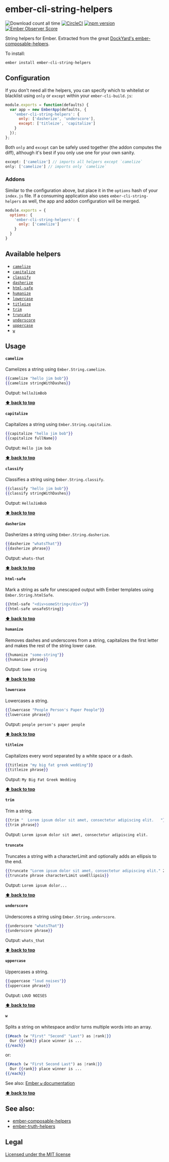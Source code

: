 # ember-cli-string-helpers
![Download count all time](https://img.shields.io/npm/dt/ember-cli-string-helpers.svg) [![CircleCI](https://circleci.com/gh/romulomachado/ember-cli-string-helpers.svg?style=shield)](https://circleci.com/gh/romulomachado/ember-cli-string-helpers) [![npm version](https://badge.fury.io/js/ember-cli-string-helpers.svg)](https://badge.fury.io/js/ember-cli-string-helpers) [![Ember Observer Score](http://emberobserver.com/badges/ember-cli-string-helpers.svg)](http://emberobserver.com/addons/ember-cli-string-helpers)

String helpers for Ember. Extracted from the great [DockYard's ember-composable-helpers](https://github.com/DockYard/ember-composable-helpers/).

To install:

```no-highlight
ember install ember-cli-string-helpers
```

## Configuration

If you don't need all the helpers, you can specify which to whitelist or blacklist using `only` or `except` within your `ember-cli-build.js`:

```js
module.exports = function(defaults) {
  var app = new EmberApp(defaults, {
    'ember-cli-string-helpers': {
      only: ['dasherize', 'underscore'],
      except: ['titleize', 'capitalize']
    }
  });
};
```

Both `only` and `except` can be safely used together (the addon computes the diff), although it's best if you only use one for your own sanity.

```js
except: ['camelize'] // imports all helpers except `camelize`
only: ['camelize'] // imports only `camelize`
```

### Addons

Similar to the configuration above, but place it in the `options` hash of your `index.js` file. If a consuming application also uses `ember-cli-string-helpers` as well, the app and addon configuration will be merged.

```js
module.exports = {
  options: {
    'ember-cli-string-helpers': {
      only: ['camelize']
    }
  }
}
```

## Available helpers

* [`camelize`](#camelize)
* [`capitalize`](#capitalize)
* [`classify`](#classify)
* [`dasherize`](#dasherize)
* [`html-safe`](#html-safe)
* [`humanize`](#humanize)
* [`lowercase`](#lowercase)
* [`titleize`](#titleize)
* [`trim`](#trim)
* [`truncate`](#truncate)
* [`underscore`](#underscore)
* [`uppercase`](#uppercase)
* [`w`](#w)

## Usage

#### `camelize`
Camelizes a string using `Ember.String.camelize`.

```hbs
{{camelize "hello jim bob"}}
{{camelize stringWithDashes}}
```
Output: `helloJimBob`

**[⬆️ back to top](#available-helpers)**

#### `capitalize`
Capitalizes a string using `Ember.String.capitalize`.

```hbs
{{capitalize "hello jim bob"}}
{{capitalize fullName}}
```
Output: `Hello jim bob`

**[⬆️ back to top](#available-helpers)**

#### `classify`
Classifies a string using `Ember.String.classify`.

```hbs
{{classify "hello jim bob"}}
{{classify stringWithDashes}}
```
Output: `HelloJimBob`

**[⬆️ back to top](#available-helpers)**

#### `dasherize`
Dasherizes a string using `Ember.String.dasherize`.

```hbs
{{dasherize "whatsThat"}}
{{dasherize phrase}}
```
Output: `whats-that`

**[⬆️ back to top](#available-helpers)**

#### `html-safe`
Mark a string as safe for unescaped output with Ember templates using `Ember.String.htmlSafe`.

```hbs
{{html-safe "<div>someString</div>"}}
{{html-safe unsafeString}}
```

**[⬆️ back to top](#available-helpers)**

#### `humanize`
Removes dashes and underscores from a string, capitalizes the first letter and makes the rest of the string lower case.

```hbs
{{humanize "some-string"}}
{{humanize phrase}}
```
Output: `Some string`

**[⬆️ back to top](#available-helpers)**


#### `lowercase`
Lowercases a string.

```hbs
{{lowercase "People Person's Paper People"}}
{{lowercase phrase}}
```
Output: `people person's paper people`

**[⬆️ back to top](#available-helpers)**

#### `titleize`
Capitalizes every word separated by a white space or a dash.

```hbs
{{titleize "my big fat greek wedding"}}
{{titleize phrase}}
```
Output: `My Big Fat Greek Wedding`

**[⬆️ back to top](#available-helpers)**

#### `trim`
Trim a string.

```hbs
{{trim "  Lorem ipsum dolor sit amet, consectetur adipiscing elit.   "}}
{{trim phrase}}
```
Output: `Lorem ipsum dolor sit amet, consectetur adipiscing elit.`

#### `truncate`
Truncates a string with a characterLimit and optionally adds an ellipsis to the end.

```hbs
{{truncate "Lorem ipsum dolor sit amet, consectetur adipiscing elit." 20 true}}
{{truncate phrase characterLimit useEllipsis}}
```
Output: `Lorem ipsum dolor...`

**[⬆️ back to top](#available-helpers)**

#### `underscore`
Underscores a string using `Ember.String.underscore`.

```hbs
{{underscore "whatsThat"}}
{{underscore phrase}}
```
Output: `whats_that`

**[⬆️ back to top](#available-helpers)**

#### `uppercase`
Uppercases a string.

```hbs
{{uppercase "loud noises"}}
{{uppercase phrase}}
```
Output: `LOUD NOISES`

**[⬆️ back to top](#available-helpers)**

#### `w`
Splits a string on whitespace and/or turns multiple words into an array.

```hbs
{{#each (w "First" "Second" "Last") as |rank|}}
  Our {{rank}} place winner is ...
{{/each}}
```

or:

```hbs
{{#each (w "First Second Last") as |rank|}}
  Our {{rank}} place winner is ...
{{/each}}
```

See also: [Ember `w` documentation](https://api.emberjs.com/ember/release/classes/String/methods/w?anchor=w)

**[⬆️ back to top](#available-helpers)**

## See also:

* [ember-composable-helpers](https://github.com/dockyard/ember-composable-helpers)
* [ember-truth-helpers](https://github.com/jmurphyau/ember-truth-helpers)

## Legal

[Licensed under the MIT license](http://www.opensource.org/licenses/mit-license.php)
